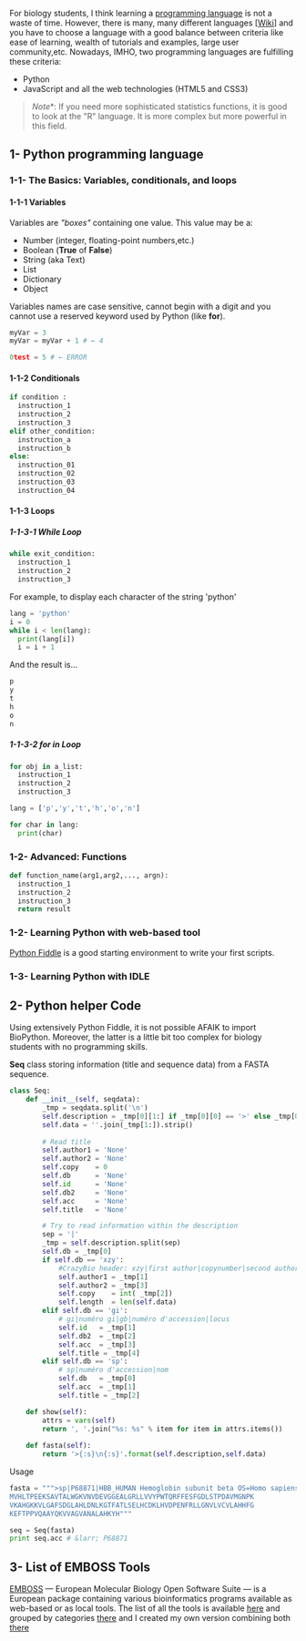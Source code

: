 
For biology students, I think learning a [programming language](https://en.wikipedia.org/wiki/Programming_language) is not a waste of time. However, there is many, many different languages [[Wiki](https://en.wikipedia.org/wiki/List_of_programming_languages)] and you have to choose a language with a good balance between criteria like ease of learning, wealth of tutorials and examples, large user community,etc. Nowadays, IMHO, two programming languages are fulfilling these criteria:
- Python 
- JavaScript and all the web technologies (HTML5 and CSS3)

> *Note**: If you need more sophisticated statistics functions, it is good to look at the "R" language. It is more complex but more powerful in this field.


## 1- Python programming language

### 1-1- The Basics: Variables, conditionals, and loops

#### 1-1-1 Variables
Variables are _"boxes"_ containing one value. This value may be a:
- Number (integer, floating-point numbers,etc.)
- Boolean (**True** of **False**)
- String (aka Text)
- List
- Dictionary
- Object

Variables names are case sensitive, cannot begin with a digit and you cannot use a reserved keyword used by Python (like **for**).

```python
myVar = 3
myVar = myVar + 1 # ← 4

0test = 5 # ← ERROR

```

#### 1-1-2 Conditionals

```python
if condition :
  instruction_1
  instruction_2
  instruction_3
elif other_condition:
  instruction_a
  instruction_b
else:
  instruction_01
  instruction_02
  instruction_03
  instruction_04
```
#### 1-1-3 Loops

##### 1-1-3-1 **While** Loop
```python
while exit_condition:
  instruction_1
  instruction_2
  instruction_3

```
For example, to display each character of the string 'python'

```python
lang = 'python'
i = 0
while i < len(lang):
  print(lang[i])
  i = i + 1
```
And the result is...
```python
p
y
t
h
o
n
```
##### 1-1-3-2 **for in** Loop

```python
for obj in a_list:
  instruction_1
  instruction_2
  instruction_3

```

```python
lang = ['p','y','t','h','o','n']

for char in lang:
  print(char)
```

### 1-2- Advanced: Functions

```python
def function_name(arg1,arg2,..., argn):
  instruction_1
  instruction_2
  instruction_3
  return result
```

### 1-2- Learning Python with web-based tool
[Python Fiddle](http://pythonfiddle.com/) is a good starting environment to write your first scripts.

### 1-3- Learning Python with IDLE


## 2- Python helper Code

Using extensively Python Fiddle, it is not possible AFAIK to import BioPython. Moreover, the latter is a little bit too complex for biology students with no programming skills.
  
  **Seq** class storing information (title and sequence data) from a FASTA sequence.

```python
class Seq:
    def __init__(self, seqdata):
        _tmp = seqdata.split('\n')
        self.description = _tmp[0][1:] if _tmp[0][0] == '>' else _tmp[0]
        self.data = ''.join(_tmp[1:]).strip()
        
        # Read title
        self.author1 = 'None'
        self.author2 = 'None'
        self.copy    = 0
        self.db      = 'None'
        self.id      = 'None'
        self.db2     = 'None'
        self.acc     = 'None'
        self.title   = 'None'

        # Try to read information within the description
        sep = '|'
        _tmp = self.description.split(sep)
        self.db = _tmp[0]
        if self.db == 'xzy':
            #CrazyBio header: xzy|first author|copynumber|second author
            self.author1 = _tmp[1]
            self.author2 = _tmp[3]
            self.copy    = int( _tmp[2])
            self.length  = len(self.data)
        elif self.db == 'gi':
            # gi|numéro gi|gb|numéro d'accession|locus
            self.id   = _tmp[1]
            self.db2  = _tmp[2]
            self.acc  = _tmp[3]
            self.title = _tmp[4]
        elif self.db == 'sp':
            # sp|numéro d'accession|nom
            self.db   = _tmp[0]
            self.acc  = _tmp[1]
            self.title = _tmp[2]

    def show(self):
        attrs = vars(self)
        return ', '.join("%s: %s" % item for item in attrs.items())
        
    def fasta(self):
        return '>{:s}\n{:s}'.format(self.description,self.data)

```
    
Usage

```python
fasta = """>sp|P68871|HBB_HUMAN Hemoglobin subunit beta OS=Homo sapiens GN=HBB PE=1 SV=2
MVHLTPEEKSAVTALWGKVNVDEVGGEALGRLLVVYPWTQRFFESFGDLSTPDAVMGNPK
VKAHGKKVLGAFSDGLAHLDNLKGTFATLSELHCDKLHVDPENFRLLGNVLVCVLAHHFG
KEFTPPVQAAYQKVVAGVANALAHKYH"""

seq = Seq(fasta)
print seq.acc # &larr; P68871
```

## 3- List of EMBOSS Tools

[EMBOSS](http://emboss.sourceforge.net/) &mdash; European Molecular Biology Open Software Suite &mdash; is a European package containing various bioinformatics programs available as web-based or as local tools.
The list of all the tools is available [here](http://emboss.sourceforge.net/apps/release/6.6/emboss/apps/) and grouped by categories [there](http://emboss.sourceforge.net/apps/release/6.6/emboss/apps/groups.html) and I created my own version combining both [there](http://crazybiocomputing.github.io/list_emboss.html) 

